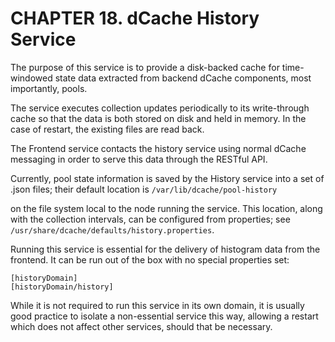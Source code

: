 CHAPTER 18. dCache History Service
=====================================

The purpose of this service is to provide a disk-backed cache for time-windowed
state data extracted from backend dCache components, most importantly, pools.

The service executes collection updates periodically to its write-through cache
so that the data is both stored on disk and held in memory.  In the case of
restart, the existing files are read back.

The Frontend service contacts the history service using normal dCache messaging
in order to serve this data through the RESTful API.

Currently, pool state information is saved by the History service into
a set of .json files; their default location is
`/var/lib/dcache/pool-history`

on the file system local to the node running the service.  This
location, along with the collection intervals, can be configured from
properties; see `/usr/share/dcache/defaults/history.properties`.

Running this service is essential for the delivery of histogram data from the
frontend.  It can be run out of the box with no special properties
set:

    [historyDomain]
    [historyDomain/history]

While it is not required to run this service in its own domain, it is usually
good practice to isolate a non-essential service this way, allowing 
a restart which does not affect other services, should that be necessary.
